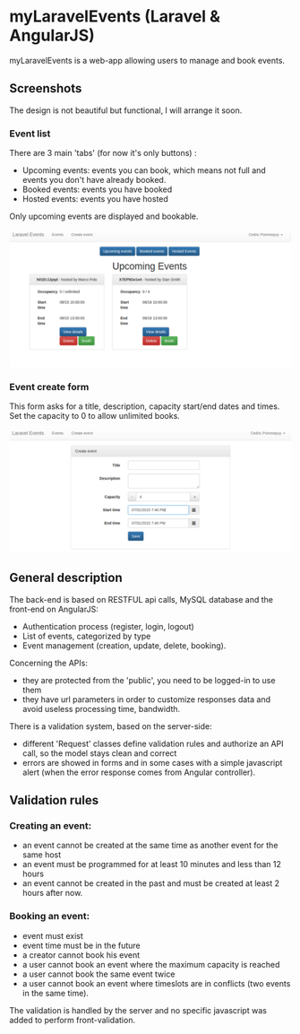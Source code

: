 # myLaravelEvents (Laravel & AngularJS)

myLaravelEvents is a web-app allowing users to manage and book events.

## Screenshots
The design is not beautiful but functional, I will arrange it soon.


### Event list

There are 3 main 'tabs' (for now it's only buttons) :
  - Upcoming events: events you can book, which means not full and events you don't have already booked. 
  - Booked events: events you have booked
  - Hosted events: events you have hosted

Only upcoming events are displayed and bookable.

![alt tag](https://raw.githubusercontent.com/drydry/myLaravelEvents/master/storage/app/screenshots/events-list.png)

### Event create form

This form asks for a title, description, capacity start/end dates and times.
Set the capacity to 0 to allow unlimited books.  

![alt tag](https://raw.githubusercontent.com/drydry/myLaravelEvents/master/storage/app/screenshots/event-create.png)


## General description
The back-end is based on RESTFUL api calls, MySQL database and the front-end on AngularJS:
  - Authentication process (register, login, logout)
  - List of events, categorized by type
  - Event management (creation, update, delete, booking).

Concerning the APIs:
  - they are protected from the 'public', you need to be logged-in to use them
  - they have url parameters in order to customize responses data and avoid useless processing time, bandwidth.

There is a validation system, based on the server-side:
  - different 'Request' classes define validation rules and authorize an API call, so the model stays clean and correct
  - errors are showed in forms and in some cases with a simple javascript alert (when the error response comes from Angular controller). 

## Validation rules

### Creating an event:
  - an event cannot be created at the same time as another event for the same host
  - an event must be programmed for at least 10 minutes and less than 12 hours
  - an event cannot be created in the past and must be created at least 2 hours after now.

### Booking an event:
  - event must exist
  - event time must be in the future
  - a creator cannot book his event
  - a user cannot book an event where the maximum capacity is reached
  - a user cannot book the same event twice
  - a user cannot book an event where timeslots are in conflicts (two events in the same time).

The validation is handled by the server and no specific javascript was added to perform front-validation.